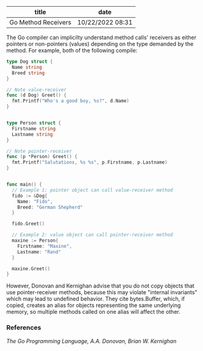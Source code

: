 | title | date |
|---|---|
| Go Method Receivers | 10/22/2022 08:31 |

The Go compiler can implicilty understand method calls' receivers as either 
pointers or non-pointers (values) depending on the type demanded by the method.
For example, both of the following compile:

```Go
type Dog struct {
  Name string
  Breed string
}

// Note value-receiver
func (d Dog) Greet() {
  fmt.Printf("Who's a good boy, %s?", d.Name)
}


type Person struct {
  Firstname string
  Lastname string
}

// Note pointer-receiver
func (p *Person) Greet() {
  fmt.Printf("Salutations, %s %s", p.Firstname, p.Lastname)
}


func main() {
  // Example 1: pointer object can call value-receiver method
  fido := &Dog{
    Name: "Fido",
    Breed: "German Shepherd"
  }

  fido.Greet()

  // Example 2: value object can call pointer-receiver method
  maxine := Person{
    Firstname: "Maxine",
    Lastname: "Rand"
  }

  maxine.Greet()
}

```

However, Donovan and Kernighan advise that you do not copy objects that use 
pointer-receiver methods, because this may violate "internal invariants" which
may lead to undefined behavior. They cite bytes.Buffer, which, if copied, 
creates an alias for objects representing the same underlying memory, so multiple
methods called on one alias will affect the other. 

### References
_The Go Programming Language, A.A. Donovan, Brian W. Kernighan_
